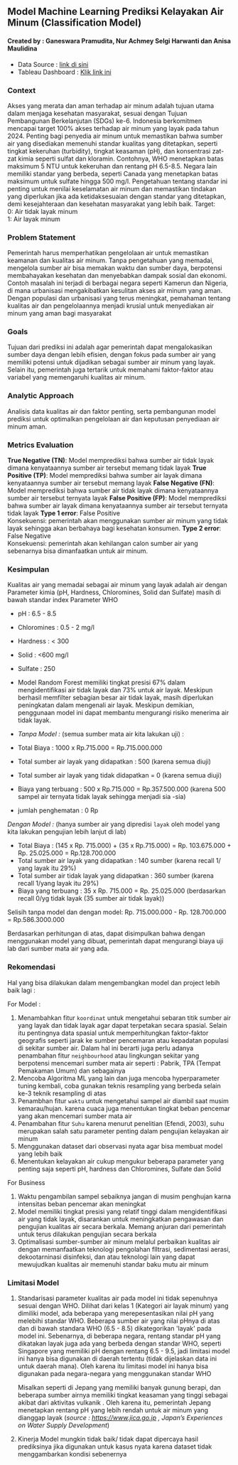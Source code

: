 ## Model Machine Learning Prediksi Kelayakan Air Minum (Classification Model) ##
#### Created by : Ganeswara Pramudita, Nur Achmey Selgi Harwanti dan Anisa Maulidina ####

- Data Source : [link di sini](https://www.kaggle.com/datasets/adityakadiwal/water-potability)
- Tableau Dashboard : [Klik link ini](https://public.tableau.com/app/profile/ganeswara.pramudita/viz/JCDSFinalProjectBeta/Dashboard1?publish=yes)

### Context ### 
Akses yang merata dan aman terhadap air minum adalah tujuan utama dalam menjaga kesehatan masyarakat, sesuai dengan Tujuan Pembangunan Berkelanjutan (SDGs) ke-6. Indonesia berkomitmen mencapai target 100% akses terhadap air minum yang layak pada tahun 2024. Penting bagi penyedia air minum untuk memastikan bahwa sumber air yang disediakan memenuhi standar kualitas yang ditetapkan, seperti tingkat kekeruhan (turbidity), tingkat keasaman (pH), dan konsentrasi zat-zat kimia seperti sulfat dan kloramin. Contohnya, WHO menetapkan batas maksimum 5 NTU untuk kekeruhan dan rentang pH 6.5-8.5. Negara lain memiliki standar yang berbeda, seperti Canada yang menetapkan batas maksimum untuk sulfate hingga 500 mg/l. Pengetahuan tentang standar ini penting untuk menilai keselamatan air minum dan memastikan tindakan yang diperlukan jika ada ketidaksesuaian dengan standar yang ditetapkan, demi kesejahteraan dan kesehatan masyarakat yang lebih baik.
Target:   
0: Air tidak layak minum  
1: Air layak minum  

 ### Problem Statement ###

Pemerintah harus memperhatikan pengelolaan air untuk memastikan keamanan dan kualitas air minum. Tanpa pengetahuan yang memadai, mengelola sumber air bisa memakan waktu dan sumber daya, berpotensi membahayakan kesehatan dan menyebabkan dampak sosial dan ekonomi. Contoh masalah ini terjadi di berbagai negara seperti Kamerun dan Nigeria, di mana urbanisasi mengakibatkan kesulitan akses air minum yang aman. Dengan populasi dan urbanisasi yang terus meningkat, pemahaman tentang kualitas air dan pengelolaannya menjadi krusial untuk menyediakan air minum yang aman bagi masyarakat

### Goals ###

Tujuan dari prediksi ini adalah agar pemerintah dapat mengalokasikan sumber daya dengan lebih efisien, dengan fokus pada sumber air yang memiliki potensi untuk dijadikan sebagai sumber air minum yang layak. Selain itu, pemerintah juga tertarik untuk memahami faktor-faktor atau variabel yang memengaruhi kualitas air minum.

### Analytic Approach ### 

Analisis data kualitas air dan faktor penting, serta pembangunan model prediksi untuk optimalkan pengelolaan air dan keputusan penyediaan air minum aman.

### Metrics Evaluation ###
**True Negative (TN)**: Model memprediksi bahwa sumber air tidak layak dimana kenyataannya sumber air tersebut memang tidak layak
**True Positive (TP)**: Model memprediksi bahwa sumber air layak dimana kenyataannya sumber air tersebut memang layak
**False Negative (FN)**: Model memprediksi bahwa sumber air tidak layak dimana kenyataannya sumber air tersebut ternyata layak
**False Positive (FP)**: Model memprediksi bahwa sumber air layak dimana kenyataannya sumber air tersebut ternyata tidak layak
**Type 1 error**: False Positive  
Konsekuensi: pemerintah akan menggunakan sumber air minum yang tidak layak sehingga akan berbahaya bagi kesehatan konsumen.
**Type 2 error**: False Negative  
Konsekuensi: pemerintah akan kehilangan calon sumber air yang sebenarnya bisa dimanfaatkan untuk air minum.

### Kesimpulan ### 
Kualitas air yang memadai sebagai air minum yang layak adalah air dengan Parameter kimia (pH, Hardness, Chloromines, Solid dan Sulfate) masih di bawah standar index Parameter WHO 
- pH : 6.5 - 8.5
- Chloromines : 0.5 - 2 mg/l
- Hardness : < 300
- Solid : <600 mg/l
- Sulfate : 250
- Model Random Forest memiliki tingkat presisi 67% dalam mengidentifikasi air tidak layak dan 73% untuk air layak. Meskipun berhasil memfilter sebagian besar air tidak layak, masih diperlukan peningkatan dalam mengenali air layak. Meskipun demikian, penggunaan model ini dapat membantu mengurangi risiko menerima air tidak layak.

- *Tanpa Model :*
(semua sumber mata air kita lakukan uji) :
- Total Biaya : 1000 x Rp.715.000 = Rp.715.000.000
- Total sumber air layak yang didapatkan  : 500 (karena semua diuji)
- Total sumber air layak yang tidak didapatkan  = 0 (karena semua diuji)
- Biaya yang terbuang : 500 x Rp.715.000 =  Rp.357.500.000 (karena 500 sampel air ternyata tidak layak sehingga menjadi sia -sia)
- jumlah penghematan : 0 Rp

*Dengan Model :*
(hanya sumber air yang dipredisi `layak` oleh model yang kita lakukan pengujian lebih lanjut di lab)
- Total Biaya : (145 x Rp. 715.000) + (35 x Rp.715.000) = Rp. 103.675.000 + Rp. 25.025.000 = Rp.128.700.000
- Total sumber air layak yang didapatkan : 140 sumber (karena recall 1/ yang layak itu 29%)
- Total sumber air tidak layak yang didapatkan : 360 sumber (karena recall 1/yang layak itu 29%)
- Biaya yang terbuang : 35 x Rp. 715.000 = Rp. 25.025.000 (berdasarkan recall 0/yg tidak layak (35 sumber air tidak layak))

Selisih tanpa model dan dengan model:
Rp. 715.000.000 - Rp. 128.700.000 = Rp.586.3000.000

Berdasarkan perhitungan di atas, dapat disimpulkan bahwa dengan menggunakan model yang dibuat, pemerintah dapat mengurangi biaya uji lab dari sumber mata air yang ada.

### Rekomendasi ### 
Hal yang bisa dilakukan dalam mengembangkan model dan project lebih baik lagi :

For Model :
1. Menambahkan fitur `koordinat` untuk mengetahui sebaran titik sumber air yang layak dan tidak layak agar dapat terpetakan secara spasial. Selain itu pentingnya data spasial untuk memperhitungkan faktor-faktor geografis seperti jarak ke sumber pencemaran atau kepadatan populasi di sekitar sumber air. Dalam hal ini berarti juga perlu adanya penambahan fitur `neighbourhood` atau lingkungan sekitar yang berpotensi mencemari sumber mata air seperti : Pabrik, TPA (Tempat Pemakaman Umum) dan sebagainya
2. Mencoba Algoritma ML yang lain dan juga mencoba hyperparameter tuning kembali, coba gunakan teknis resampling yang berbeda selain ke-3 teknik resampling di atas
3. Penambhan fitur `waktu` untuk mengetahui sampel air diambil saat musim kemarau/hujan. karena cuaca juga menentukan tingkat beban pencemar yang akan mencemari sumber mata air
4. Penambahan fitur `Suhu` karena menurut penelitian (Efendi, 2003), suhu merupakan salah satu parameter penting dalam pengujian kelayakan air minum
5. Menggunakan dataset dari observasi nyata agar bisa membuat model yang lebih baik
6.  Menentukan kelayakan air cukup mengukur beberapa parameter yang penting saja seperti pH, hardness dan Chloromines, Sulfate dan Solid

For Business
1. Waktu pengambilan sampel sebaiknya jangan di musim penghujan karna intensitas beban pencemar akan meningkat
2. Model memiliki tingkat presisi yang relatif tinggi dalam mengidentifikasi air yang tidak layak, disarankan untuk meningkatkan pengawasan dan pengujian kualitas air secara berkala.  Memang anjuran dari pemerintah untuk terus dilakukan pengujian secara berkala
3. Optimalisasi sumber-sumber air minum melalul perbaikan kualitas
air dengan memanfaatkan teknologi pengolahan flltrasi, sedimentasi
aerasi, dekootarninasi disinfeksi, dan atau teknologi lain yang dapat
mewujudkan kualitas air memenuhi standar baku mutu air minum

### Limitasi Model ###
1. Standarisasi parameter kualitas air pada model ini tidak sepenuhnya sesuai dengan WHO. Dilihat dari kelas 1 (Kategori air layak minum) yang dimiliki model, ada beberapa yang merepesentasikan nilai pH yang melebihi standar WHO. Beberapa sumber air yang nilai pHnya di atas dan di bawah standara WHO (6.5 - 8.5) dikategorikan 'layak' pada model ini. Sebenarnya, di beberapa negara, rentang standar pH yang dikatakan layak juga ada yang berbeda dengan standar WHO, seperti Singapore yang memiliki pH dengan rentang 6.5 - 9.5, jadi limitasi model ini hanya bisa digunakan di daerah tertentu (tidak dijelaskan data ini untuk daerah mana). Oleh karena itu limitasi model ini hanya bisa digunakan pada negara-negara yang menggunakan standar WHO
  
    Misalkan seperti di Jepang yang memiliki banyak gunung berapi, dan beberapa sumber airnya memiliki tingkat keasaman yang tinggi sebagai akibat dari aktivitas vulkanik . Oleh karena itu, pemerintah Jepang menetapkan rentang pH yang lebih rendah untuk air minum yang dianggap layak (*source : https://www.jica.go.jp , Japan’s Experiences on Water Supply Development*)

2. Kinerja Model mungkin tidak baik/ tidak dapat dipercaya hasil prediksinya jika digunakan untuk kasus nyata karena dataset tidak menggambarkan kondisi sebenernya
